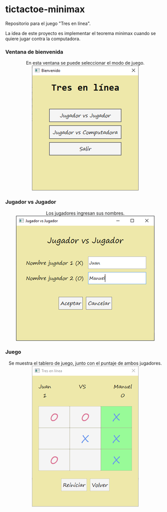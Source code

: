 # tictactoe-minimax

Repositorio para el juego "Tres en línea". 

La idea de este proyecto es implementar el teorema minimax cuando se quiere jugar contra la computadora.

### Ventana de bienvenida
<p align="center">
  En esta ventana se puede seleccionar el modo de juego.
  <img src="screenshots/bienvenido.PNG">
</p>

### Jugador vs Jugador
<p align="center">
  Los jugadores ingresan sus nombres.
  <img src="screenshots/nombres.PNG">
</p>

### Juego
<p align="center">
  Se muestra el tablero de juego, junto con el puntaje de ambos jugadores. 
  <img src="screenshots/ganador.PNG">  
</p>

